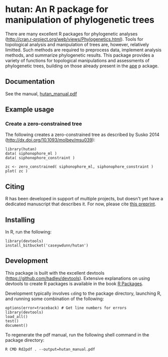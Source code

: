 # hutan: An R package for manipulation of phylogenetic trees

There are many excellent R packages for phylogenetic analyses 
(http://cran.r-project.org/web/views/Phylogenetics.html). Tools for 
topological analysis and manipulation of trees are, however, 
relatively limitted. Such methods are required to preprocess data, 
implement analysis methods, and summarize phylogenetic results.
This package provides a variety of functions for topological 
manipulations and assessments of phylogenetic trees, building on 
those already present in the 
[ape](http://cran.r-project.org/web/packages/ape/index.html) p
ackage.


## Documentation

See the manual, 
[hutan_manual.pdf](https://bitbucket.org/caseywdunn/hutan/src/master/hutan_manual.pdf)

## Example usage

### Create a zero-constrained tree

The following creates a zero-constrained tree as described by Susko 2014 
(http://dx.doi.org/10.1093/molbev/msu039):

	library(hutan)
	data( siphonophore_ml )
	data( siphonophore_constraint )

	zc <- zero_constrained( siphonophore_ml, siphonophore_constraint )
	plot( zc )

## Citing

R has been developed in support of multiple projects, but doesn't yet 
have a dedicated manuscript that describes it. For now, please cite 
[this preprint](http://dx.doi.org/10.1101/005264).

## Installing

In R, run the following:

    library(devtools)
    install_bitbucket('caseywdunn/hutan')

## Development

This package is built with the excellent devtools 
(https://github.com/hadley/devtools). Extensive explanations on using devtools 
to create R packages is available in the book 
[R Packages](http://r-pkgs.had.co.nz/).

Development typically involves `cd`ing to the package directory, launching R, 
and running some combination of the following: 
	
	options(error=traceback) # Get line numbers for errors
    library(devtools)
    load_all()
    test()
    document()

To regenerate the pdf manual, run the following shell command in the package directory:

    R CMD Rd2pdf . --output=hutan_manual.pdf
    
